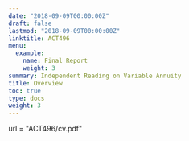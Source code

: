 ```yaml
---
date: "2018-09-09T00:00:00Z"
draft: false
lastmod: "2018-09-09T00:00:00Z"
linktitle: ACT496
menu:
  example:
    name: Final Report
    weight: 3
summary: Independent Reading on Variable Annuity
title: Overview
toc: true
type: docs
weight: 3
---
```


url = "ACT496/cv.pdf"


